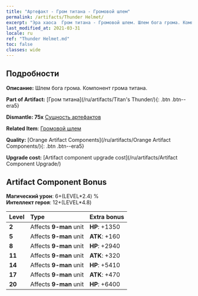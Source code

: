 ```yaml
---
title: "Артефакт - Гром титана - Громовой шлем"
permalink: /artifacts/Thunder Helmet/
excerpt: "Эра хаоса  Гром титана - Громовой шлем. Шлем бога грома. Компонент грома титана."
last_modified_at: 2021-03-31
locale: ru
ref: "Thunder Helmet.md"
toc: false
classes: wide
---
```




## Подробности

 **Описание:** Шлем бога грома. Компонент грома титана.

 **Part of Artifact:** [Гром титана](/ru/artifacts/Titan's Thunder/){: .btn .btn--era5}

 **Dismantle: 75x** [Сущность артефактов](/ru/Items/con_905/)

 **Related Item**: [Громовой шлем](/ru/Items/art_158/)

 **Quality:** [Orange Artifact Components](/ru/artifacts/Orange Artifact Components/){: .btn .btn--era5}

 **Upgrade cost:** [Artifact component upgrade cost](/ru/artifacts/Artifact Component Upgrade/)

## Artifact Component Bonus

  **Магический урон**: 6+(LEVEL\*2.4) %<br/>**Интеллект героя**: 12+(LEVEL\*4.8)

  |  Level  | Type |    Extra bonus  | 
  |:--------|:-----|:----------------| 
  | **2** | Affects **9-man** unit | **HP**: +1350 | 
  | **5** | Affects **9-man** unit | **ATK**: +160 | 
  | **8** | Affects **9-man** unit | **HP**: +2940 | 
  | **11** | Affects **9-man** unit | **ATK**: +320 | 
  | **14** | Affects **9-man** unit | **HP**: +5410 | 
  | **17** | Affects **9-man** unit | **ATK**: +470 | 
  | **20** | Affects **9-man** unit | **HP**: +6400 | 
